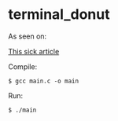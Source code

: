 # terminal_donut

As seen on:

[This sick article](https://www.a1k0n.net/2021/01/13/optimizing-donut.html)


Compile:
```
$ gcc main.c -o main
```
Run:
```
$ ./main
```


